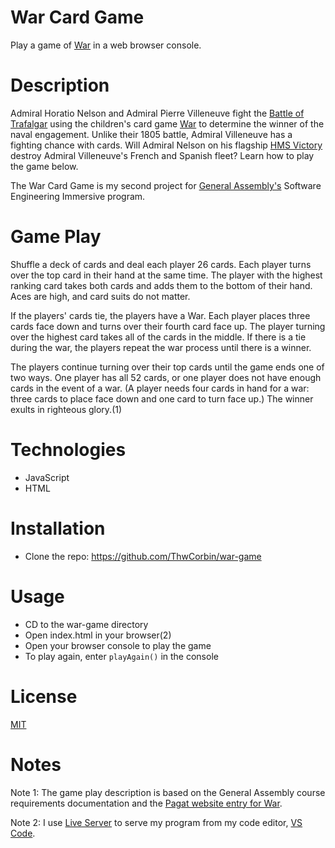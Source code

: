 # War Card Game

Play a game of [War](https://www.pagat.com/war/war.html "Pagat entry for War card game") in a web browser console.

# Description

Admiral Horatio Nelson and Admiral Pierre Villeneuve fight the [Battle of Trafalgar](https://www.britannica.com/event/Battle-of-Trafalgar-European-history "Encyclopedia Britannica entry for the Battle of Trafalgar") using the children's card game [War](https://www.pagat.com/war/war.html "Pagat entry for War card game") to determine the winner of the naval engagement. Unlike their 1805 battle, Admiral Villeneuve has a fighting chance with cards. Will Admiral Nelson on his flagship [HMS Victory](https://www.britannica.com/topic/Victory-British-ship "Encyclopedia Britannica entry for the HMS Victory") destroy Admiral Villeneuve's French and Spanish fleet? Learn how to play the game below.

The War Card Game is my second project for [General Assembly's](https://generalassemb.ly/ "General Assembly homepage") Software Engineering Immersive program.

# Game Play

Shuffle a deck of cards and deal each player 26 cards. Each player turns over the top card in their hand at the same time. The player with the highest ranking card takes both cards and adds them to the bottom of their hand. Aces are high, and card suits do not matter.

If the players' cards tie, the players have a War. Each player places three cards face down and turns over their fourth card face up. The player turning over the highest card takes all of the cards in the middle. If there is a tie during the war, the players repeat the war process until there is a winner.

The players continue turning over their top cards until the game ends one of two ways. One player has all 52 cards, or one player does not have enough cards in the event of a war. (A player needs four cards in hand for a war: three cards to place face down and one card to turn face up.) The winner exults in righteous glory.(1)

# Technologies

- JavaScript
- HTML

# Installation

- Clone the repo: https://github.com/ThwCorbin/war-game

# Usage

- CD to the war-game directory
- Open index.html in your browser(2)
- Open your browser console to play the game
- To play again, enter `playAgain()` in the console

# License

[MIT](LICENSE.txt "MIT License text file")

# Notes

Note 1: The game play description is based on the General Assembly course requirements documentation and the [Pagat website entry for War](https://www.pagat.com/war/war.html "Pagat entry for War card game").

Note 2: I use [Live Server](https://marketplace.visualstudio.com/items?itemName=ritwickdey.LiveServer "Live Server extension") to serve my program from my code editor, [VS Code](https://code.visualstudio.com/ "Visual Studio Code editor").
